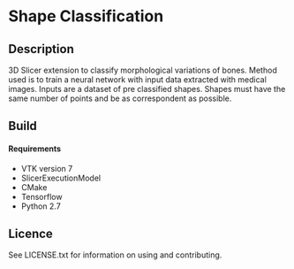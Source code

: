 # Shape Classification

## Description

3D Slicer extension to classify morphological variations of bones. Method used is to train a neural network with input data extracted with medical images. 
Inputs are a dataset of pre classified shapes. Shapes must have the same number of points and be as correspondent as possible.

## Build

#### Requirements 

* VTK version 7
* SlicerExecutionModel
* CMake
* Tensorflow
* Python 2.7


## Licence

See LICENSE.txt for information on using and contributing.